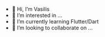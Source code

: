 - 👋 Hi, I’m Vasilis
- 👀 I’m interested in ...
- 🌱 I’m currently learning Flutter/Dart
- 💞️ I’m looking to collaborate on ...

<!---
VasilisPH/VasilisPH is a ✨ special ✨ repository because its `README.md` (this file) appears on your GitHub profile.
You can click the Preview link to take a look at your changes.
--->
